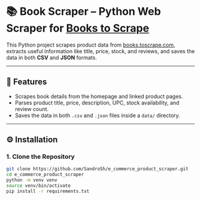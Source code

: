 # 📚 Book Scraper – Python Web Scraper for [Books to Scrape](https://books.toscrape.com/)

This Python project scrapes product data from [books.toscrape.com](https://books.toscrape.com/), extracts useful information like title, price, stock, and reviews, and saves the data in both **CSV** and **JSON** formats.

---

## 🚀 Features

- Scrapes book details from the homepage and linked product pages.
- Parses product title, price, description, UPC, stock availability, and review count.
- Saves the data in both `.csv` and `.json` files inside a `data/` directory.

---
## ⚙️ Installation

### 1. Clone the Repository
```bash
git clone https://github.com/SandroSh/e_commerce_product_scraper.git
cd e_commerce_product_scraper
python -m venv venv
source venv/bin/activate
pip install -r requirements.txt